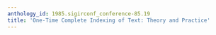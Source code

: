 ```yaml
---
anthology_id: 1985.sigirconf_conference-85.19
title: 'One-Time Complete Indexing of Text: Theory and Practice'
---
```

